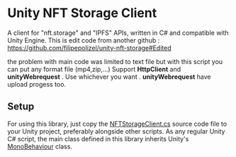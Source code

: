 # Unity NFT Storage Client
A client for "nft.storage" and "IPFS" APIs, written in C# and compatible with Unity Engine. This is edit code from another github : https://github.com/filipepolizel/unity-nft-storage#Edited

the problem with main code was limited to text file but with this script you can put any format file (mp4,zip,...)
Support **HttpClient** and **unityWebrequest** . Use whichever you want . **unityWebrequest** have upload progess too.

## Setup
For using this library, just copy the [NFTStorageClient.cs](./NFTStorageClient.cs) source code file to your Unity project, preferably alongside other scripts. As any regular Unity C# script, the main class defined in this library inherits Unity's [MonoBehaviour](https://docs.unity3d.com/ScriptReference/MonoBehaviour.html) class.
